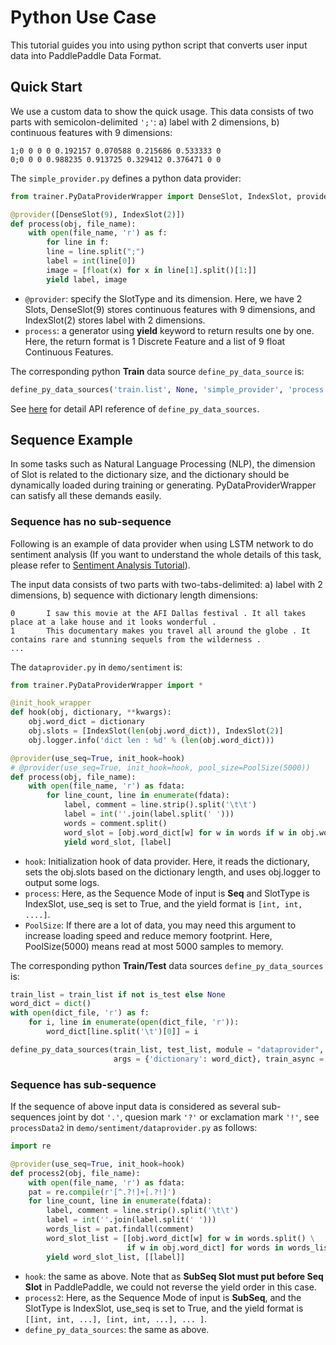 # Python Use Case #

This tutorial guides you into using python script that converts user input data into PaddlePaddle Data Format. 

## Quick Start ##

We use a custom data to show the quick usage. This data consists of two parts with semicolon-delimited `';'`: a) label with 2 dimensions, b) continuous features with 9 dimensions:

    1;0 0 0 0 0.192157 0.070588 0.215686 0.533333 0
    0;0 0 0 0.988235 0.913725 0.329412 0.376471 0 0

The `simple_provider.py` defines a python data provider:

```python
from trainer.PyDataProviderWrapper import DenseSlot, IndexSlot, provider

@provider([DenseSlot(9), IndexSlot(2)])
def process(obj, file_name):
    with open(file_name, 'r') as f:
        for line in f:
        line = line.split(";")
        label = int(line[0])
        image = [float(x) for x in line[1].split()[1:]]
        yield label, image
```

- `@provider`: specify the SlotType and its dimension. Here, we have 2 Slots, DenseSlot(9) stores continuous features with 9 dimensions, and IndexSlot(2) stores label with 2 dimensions. 
- `process`: a generator using **yield** keyword to return results one by one. Here, the return format is 1 Discrete Feature and a list of 9 float Continuous Features.

The corresponding python **Train** data source `define_py_data_source` is:

```python
define_py_data_sources('train.list', None, 'simple_provider', 'process')
```
See <a href = "../trainer_config_helpers_api.html#trainer_config_helpers.data_sources.define_py_data_sources">here</a> for detail API reference of `define_py_data_sources`.

## Sequence Example ##

In some tasks such as Natural Language Processing (NLP), the dimension of Slot is related to the dictionary size, and the dictionary should be dynamically loaded during training or generating. PyDataProviderWrapper can satisfy all these demands easily.

### Sequence has no sub-sequence ###
Following is an example of data provider when using LSTM network to do sentiment analysis (If you want to understand the whole details of this task, please refer to [Sentiment Analysis Tutorial](../demo/sentiment_analysis/index.md)). 

The input data consists of two parts with two-tabs-delimited: a) label with 2 dimensions, b) sequence with dictionary length dimensions: 

    0		I saw this movie at the AFI Dallas festival . It all takes place at a lake house and it looks wonderful .
    1		This documentary makes you travel all around the globe . It contains rare and stunning sequels from the wilderness .
    ...

The `dataprovider.py` in `demo/sentiment` is:

```python
from trainer.PyDataProviderWrapper import *

@init_hook_wrapper
def hook(obj, dictionary, **kwargs):
    obj.word_dict = dictionary
    obj.slots = [IndexSlot(len(obj.word_dict)), IndexSlot(2)]
    obj.logger.info('dict len : %d' % (len(obj.word_dict)))

@provider(use_seq=True, init_hook=hook)
# @provider(use_seq=True, init_hook=hook, pool_size=PoolSize(5000))
def process(obj, file_name):
    with open(file_name, 'r') as fdata:
        for line_count, line in enumerate(fdata):
            label, comment = line.strip().split('\t\t')
            label = int(''.join(label.split(' ')))
            words = comment.split()
            word_slot = [obj.word_dict[w] for w in words if w in obj.word_dict]
            yield word_slot, [label]
```

- `hook`: Initialization hook of data provider. Here, it reads the dictionary, sets the obj.slots based on the dictionary length, and uses obj.logger to output some logs.
- `process`: Here, as the Sequence Mode of input is **Seq** and SlotType is IndexSlot, use_seq is set to True, and the yield format is `[int, int, ....]`.
- `PoolSize`: If there are a lot of data, you may need this argument to increase loading speed and reduce memory footprint. Here, PoolSize(5000) means read at most 5000 samples to memory.

The corresponding python **Train/Test** data sources `define_py_data_sources` is:

```python
train_list = train_list if not is_test else None
word_dict = dict()
with open(dict_file, 'r') as f:
    for i, line in enumerate(open(dict_file, 'r')):
        word_dict[line.split('\t')[0]] = i 

define_py_data_sources(train_list, test_list, module = "dataprovider", obj = "processData",
                       args = {'dictionary': word_dict}, train_async = True)
```

### Sequence has sub-sequence ###

If the sequence of above input data is considered as several sub-sequences joint by dot `'.'`, quesion mark `'?'` or exclamation mark `'!'`, see `processData2` in `demo/sentiment/dataprovider.py` as follows:

```python
import re

@provider(use_seq=True, init_hook=hook)
def process2(obj, file_name):
    with open(file_name, 'r') as fdata:
    pat = re.compile(r'[^.?!]+[.?!]')
    for line_count, line in enumerate(fdata):
        label, comment = line.strip().split('\t\t')
        label = int(''.join(label.split(' ')))
        words_list = pat.findall(comment)
        word_slot_list = [[obj.word_dict[w] for w in words.split() \
                          if w in obj.word_dict] for words in words_list]
        yield word_slot_list, [[label]]
```

- `hook`: the same as above. Note that as **SubSeq Slot must put before Seq Slot** in PaddlePaddle, we could not reverse the yield order in this case. 
- `process2`: Here, as the Sequence Mode of input is **SubSeq**, and the SlotType is IndexSlot, use_seq is set to True, and the yield format is `[[int, int, ...], [int, int, ...], ... ]`.
- `define_py_data_sources`: the same as above.
